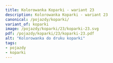 ```yaml
---
title: Kolorowanka Koparki - wariant 23
description: Kolorowanka Koparki - wariant 23
canonical: /pojazdy/koparki/
variant_of: koparki
image: /pojazdy/koparki/23/koparki-23.svg
pdf: /pojazdy/koparki/23/koparki-23.pdf
alt: "Kolorowanka do druku koparki"
tags:
- pojazdy
- koparki
---
```

